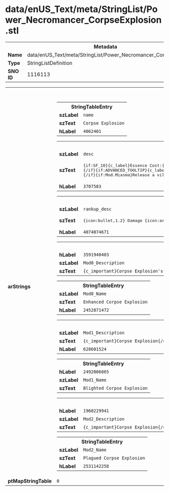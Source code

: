 <h1>data/enUS_Text/meta/StringList/Power_Necromancer_CorpseExplosion.stl</h1><table><tr><th colspan="100%">Metadata</th></tr><tr><td><b>Name</b></td><td>data/enUS_Text/meta/StringList/Power_Necromancer_CorpseExplosion.stl</td></tr><tr><td><b>Type</b></td><td>StringListDefinition</td></tr><tr><td><b>SNO ID</b></td><td>1116113</td></tr></table>

<table><tr><th colspan="100%">Fields</th></tr><tr><td><b>arStrings</b></td><td><table><tr><th colspan="100%">StringTableEntry</th></tr><tr><td><b>szLabel</b></td><td><code>name</code></td></tr><tr><td><b>szText</b></td><td><code>Corpse Explosion</code></td></tr><tr><td><b>hLabel</b></td><td><code>4062401</code></td></tr></table>


<table><tr><th colspan="100%">StringTableEntry</th></tr><tr><td><b>szLabel</b></td><td><code>desc</code></td></tr><tr><td><b>szText</b></td><td><pre>{if:SF_10}{c_label}Essence Cost:{/c} {c_resource}{Resource Cost}{/c}
{/if}{if:ADVANCED_TOOLTIP}{c_label}Lucky Hit Chance: {/c}{c_resource}[{Combat_Effect_Chance_Script_Formula_Override:20}|%|]{/c}
{/if}{if:Mod.Miasma}Release a vile miasma from a Corpse, dealing {c_number}{dot:MIASMA_DOT_TOOLTIP}{/c} Shadow damage over {c_number}{buffduration:MIASMA_DOT_TOOLTIP}{/c} seconds.{else}Detonate a Corpse, dealing {c_number}{payload:DAMAGE}{/c} damage to surrounding enemies.{/if}</pre></td></tr><tr><td><b>hLabel</b></td><td><code>3707583</code></td></tr></table>


<table><tr><th colspan="100%">StringTableEntry</th></tr><tr><td><b>szLabel</b></td><td><code>rankup_desc</code></td></tr><tr><td><b>szText</b></td><td><pre>
{icon:bullet,1.2} Damage {icon:arrow,1.2} {if:Mod.Miasma}{c_number}{dot:MIASMA_DOT_TOOLTIP}{/c}{else}{c_number}{payload:DAMAGE}{/c}{/if}</pre></td></tr><tr><td><b>hLabel</b></td><td><code>4074074671</code></td></tr></table>


<table><tr><th colspan="100%">StringTableEntry</th></tr><tr><td><b>hLabel</b></td><td><code>3591940403</code></td></tr><tr><td><b>szLabel</b></td><td><code>Mod0_Description</code></td></tr><tr><td><b>szText</b></td><td><code>{c_important}Corpse Explosion's{/c} radius is increased by {c_number}[{SF_1}*100|%|]{/c}.</code></td></tr></table>


<table><tr><th colspan="100%">StringTableEntry</th></tr><tr><td><b>szLabel</b></td><td><code>Mod0_Name</code></td></tr><tr><td><b>szText</b></td><td><code>Enhanced Corpse Explosion</code></td></tr><tr><td><b>hLabel</b></td><td><code>2452871472</code></td></tr></table>


<table><tr><th colspan="100%">StringTableEntry</th></tr><tr><td><b>szLabel</b></td><td><code>Mod1_Description</code></td></tr><tr><td><b>szText</b></td><td><code>{c_important}Corpse Explosion{/c} becomes a {c_important}Darkness{/c} Skill and, instead of exploding, releases a vile miasma dealing {c_number}{dot:MIASMA_DOT_TOOLTIP}{/c} Shadow damage over {c_number}{SF_12}{/c} seconds.</code></td></tr><tr><td><b>hLabel</b></td><td><code>628601524</code></td></tr></table>


<table><tr><th colspan="100%">StringTableEntry</th></tr><tr><td><b>hLabel</b></td><td><code>2492006865</code></td></tr><tr><td><b>szLabel</b></td><td><code>Mod1_Name</code></td></tr><tr><td><b>szText</b></td><td><code>Blighted Corpse Explosion</code></td></tr></table>


<table><tr><th colspan="100%">StringTableEntry</th></tr><tr><td><b>hLabel</b></td><td><code>1960229941</code></td></tr><tr><td><b>szLabel</b></td><td><code>Mod2_Description</code></td></tr><tr><td><b>szText</b></td><td><code>{c_important}Corpse Explosion{/c} deals {c_number}[{SF_15}*100|%x|]{/c} increased damage to enemies that are Slowed, Stunned or {c_important}{u}Vulnerable{/u}{/c}. These damage bonuses can stack.</code></td></tr></table>


<table><tr><th colspan="100%">StringTableEntry</th></tr><tr><td><b>szLabel</b></td><td><code>Mod2_Name</code></td></tr><tr><td><b>szText</b></td><td><code>Plagued Corpse Explosion</code></td></tr><tr><td><b>hLabel</b></td><td><code>2531142258</code></td></tr></table>


</td></tr><tr><td><b>ptMapStringTable</b></td><td><code>0</code></td></tr></table>

